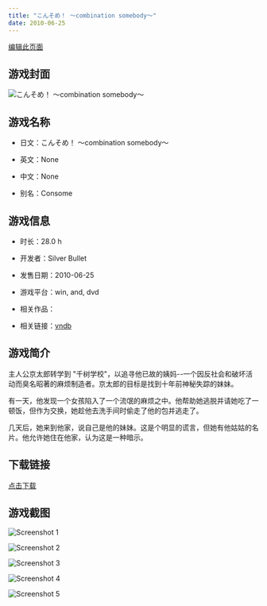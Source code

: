 ```yaml
---
title: "こんそめ！ ～combination somebody～"
date: 2010-06-25
---
```

[编辑此页面](https://github.com/ACG-3/ADV3-source/blob/main/source/_posts/%E3%81%93%E3%82%93%E3%81%9D%E3%82%81%EF%BC%81%20%EF%BD%9Ecombination%20somebody%EF%BD%9E.md)

## 游戏封面

![こんそめ！ ～combination somebody～](https%3A//pan.timero.xyz/onedrive/img_lib_001/%E3%81%93%E3%82%93%E3%81%9D%E3%82%81%EF%BC%81%20%EF%BD%9Ecombination%20somebody%EF%BD%9E_cover.avif)


## 游戏名称

- 日文：こんそめ！ ～combination somebody～
- 英文：None
- 中文：None

- 别名：Consome


## 游戏信息

- 时长：28.0 h
- 开发者：Silver Bullet
- 发售日期：2010-06-25
- 游戏平台：win, and, dvd
- 相关作品：

- 相关链接：[vndb](https://vndb.org/v3391)


## 游戏简介

主人公京太郎转学到 "千树学校"，以追寻他已故的姨妈--一个因反社会和破坏活动而臭名昭著的麻烦制造者。京太郎的目标是找到十年前神秘失踪的妹妹。

有一天，他发现一个女孩陷入了一个流氓的麻烦之中。他帮助她逃脱并请她吃了一顿饭，但作为交换，她趁他去洗手间时偷走了他的包并逃走了。

几天后，她来到他家，说自己是他的妹妹。这是个明显的谎言，但她有他姑姑的名片。他允许她住在他家，认为这是一种暗示。


## 下载链接

[点击下载](https://pan.timero.xyz/onedrive/adv_lib_001/%E3%81%93%E3%82%93%E3%81%9D%E3%82%81%EF%BC%81%20%EF%BD%9Ecombination%20somebody%EF%BD%9E)


## 游戏截图


![Screenshot 1](https%3A//pan.timero.xyz/onedrive/img_lib_001/%E3%81%93%E3%82%93%E3%81%9D%E3%82%81%EF%BC%81%20%EF%BD%9Ecombination%20somebody%EF%BD%9E_Screenshot_1.avif)

![Screenshot 2](https%3A//pan.timero.xyz/onedrive/img_lib_001/%E3%81%93%E3%82%93%E3%81%9D%E3%82%81%EF%BC%81%20%EF%BD%9Ecombination%20somebody%EF%BD%9E_Screenshot_2.avif)

![Screenshot 3](https%3A//pan.timero.xyz/onedrive/img_lib_001/%E3%81%93%E3%82%93%E3%81%9D%E3%82%81%EF%BC%81%20%EF%BD%9Ecombination%20somebody%EF%BD%9E_Screenshot_3.avif)

![Screenshot 4](https%3A//pan.timero.xyz/onedrive/img_lib_001/%E3%81%93%E3%82%93%E3%81%9D%E3%82%81%EF%BC%81%20%EF%BD%9Ecombination%20somebody%EF%BD%9E_Screenshot_4.avif)

![Screenshot 5](https%3A//pan.timero.xyz/onedrive/img_lib_001/%E3%81%93%E3%82%93%E3%81%9D%E3%82%81%EF%BC%81%20%EF%BD%9Ecombination%20somebody%EF%BD%9E_Screenshot_5.avif)

